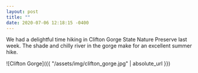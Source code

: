 ```yaml
---
layout: post
title: ""
date: 2020-07-06 12:18:15 -0400
---
```


We had a delightful time hiking in Clifton Gorge State Nature Preserve last week. The shade and chilly river in the gorge make for an excellent summer hike.

![Clifton Gorge]({{ "/assets/img/clifton_gorge.jpg" | absolute_url }})
